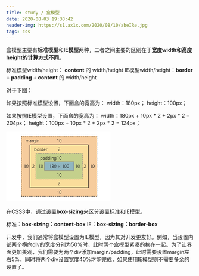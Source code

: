 ```yaml
---
title: study / 盒模型
date: 2020-08-03 19:38:42
header-img: https://s1.ax1x.com/2020/08/10/abeIRe.jpg
tags: css
---
```


盒模型主要有**标准模型**和**IE模型**两种，二者之间主要的区别在于**宽度width和高度height的计算方式不同**。

标准模型width/height： **content** 的 width/height
IE模型width/height：**border + padding + content** 的 width/height

对于下图：

如果按照标准模型设置，下面盒的宽高为：
width：180px；
height：100px；

如果按照IE模型设置，下面盒的宽高为：
width：180px + 10px * 2 + 2px * 2 = 204px；
height：100px + 10px * 2 + 2px * 2 = 124px；

![](200803-2/01.jpg)

在CSS3中，通过设置**box-sizing**来区分设置标准和IE模型。

标准：**box-sizing：content-box**
IE：**box-sizing：border-box**

开发中，我们通常将盒模型设置为IE模型，因为其对开发更友好。例如，当设置内部两个横向div的宽度分别为50%时，此时两个盒模型紧凑的挨在一起。为了让界面更加美观，我们需要为两个div添加margin/padding，此时需要设置margin左右5%，同时将两个div设置宽度40%才能完成，如果使用IE模型则不需要多余的设置了。
